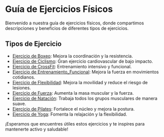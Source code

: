 # Guía de Ejercicios Físicos

Bienvenido a nuestra guía de ejercicios físicos, donde compartimos descripciones y beneficios de diferentes tipos de ejercicios.

## Tipos de Ejercicio

- [Ejercicio de Boxeo](ejercicios/Boxeo.md): Mejora la coordinación y la resistencia.   
- [Ejercicio de Ciclismo](ejercicios/Ciclismo.md): Gran ejercicio cardiovascular de bajo impacto.
- [Ejercicio de CrossFit](ejercicios/Crossfit.md): Entrenamiento intensivo y funcional.
- [Ejercicio de Entrenamiento_Funcional](ejercicios/Entrenamiento_Funcional.md): Mejora la fuerza en movimientos cotidianos.
- [Ejercicio de Flexibilidad](./ejercicios/Flexibilidad.md): Mejora la movilidad y reduce el riesgo de lesiones.
- [Ejercicio de Fuerza](ejercicios/Fuerza.md): Aumenta la masa muscular y la fuerza.
- [Ejercicio de Natación](ejercicios/Natacion.md): Trabaja todos los grupos musculares de manera suave.
- [Ejercicio de Pilates](ejercicios/Pilates.md): Fortalece el núcleo y mejora la postura.
- [Ejercicio de Yoga](ejercicios/Yoga.md): Fomenta la relajación y la flexibilidad.

¡Esperamos que encuentres útiles estos ejercicios y te inspires para mantenerte activo y saludable!